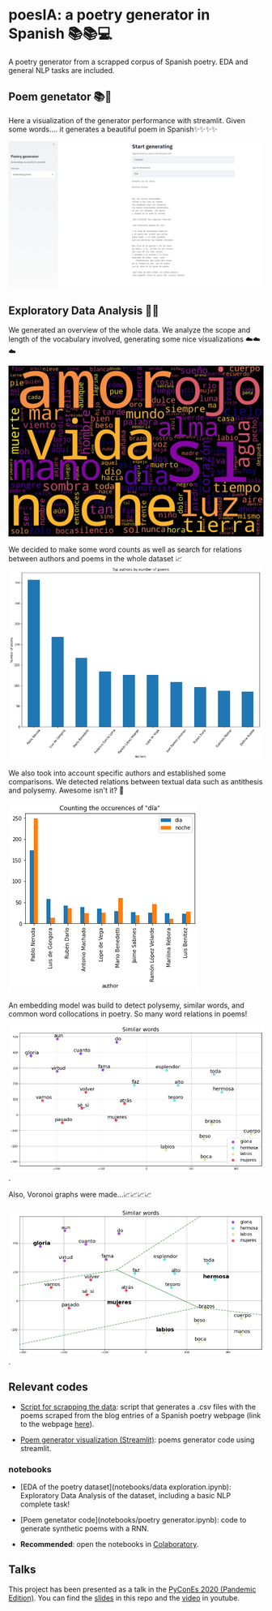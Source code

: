 # poesIA: a poetry generator in Spanish 📚📚💻
A poetry generator from a scrapped corpus of Spanish poetry. EDA and general NLP tasks are included.


## Poem genetator 📚🤯
Here a visualization of the generator performance with streamlit. Given some words.... it generates a beautiful poem in Spanish✨✨✨✨

![wordcloud](images/poem_generator.png)

## Exploratory Data Analysis 🔎🔎

We generated an overview of the whole data. We analyze the scope and length of the vocabulary involved, generating some nice visualizations ☁️☁️☁️

![wordcloud](images/wordcloud.jpg)


We decided to make some word counts as well as search for relations between authors and poems in the whole dataset 📈
<img src="images/graph3.png" alt="Author count" width="500"/>


We also took into account specific authors and established some comparisons. We detected relations between textual data such as antithesis and polysemy. Awesome isn't it? 🤩

![graph2](images/graph2.png)



An embedding model was build to detect polysemy, similar words, and common word collocations in poetry. So many word relations in poems!

![wordcloud](images/embedding1.png).


Also, Voronoi graphs were made...📈📈📈📈

![wordcloud](images/embedding2.png).

## Relevant codes
- [Script for scrapping the data](poetry-scrapper.py): script that generates a .csv files with the poems scraped from the blog entries of a Spanish poetry webpage (link to the webpage [here](https://www.poemas-del-alma.com)).

- [Poem generator visualization (Streamlit)](generating_poems.py): poems generator code using streamlit.

### notebooks

- [EDA of the poetry dataset](notebooks/data exploration.ipynb): Exploratory Data Analysis of the dataset, including a basic NLP complete task!

- [Poem genetator code](notebooks/poetry generator.ipynb): code to generate synthetic poems with a RNN.

* **Recommended**: open the notebooks in [Colaboratory](https://colab.research.google.com/github/andreamorgar/poesIA/blob/master/).

## Talks

This project has been presented as a talk in the [PyConEs 2020 (Pandemic Edition)](https://2020.es.pycon.org/). You can find the [slides](slides.pdf) in this repo and the [video](https://www.youtube.com/watch?v=0C96vAa9NHY&t) in youtube. 
